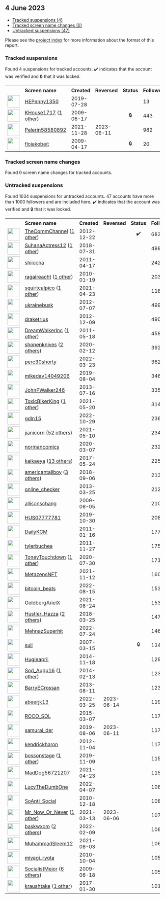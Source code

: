 ##  4 June 2023

* [Tracked suspensions (4)](#tracked-suspensions)
* [Tracked screen name changes (0)](#tracked-screen-name-changes)
* [Untracked suspensions (47)](#untracked-suspensions)

Please see the [project index](https://github.com/travisbrown/twitter-watch) for more information about the format of this report.

### Tracked suspensions

Found 4 suspensions for tracked accounts.
  ✔️ indicates that the account was verified and 🔒 that it was locked.

<table>
    <tr>
        <th></th>
        <th align="left">Screen name</th>
        <th align="left">Created</th>
        <th align="left">Reversed</th>
        <th align="left">Status</th>
        <th align="left">Followers</th>
        <th align="left">Ranking</th></tr>
    </tr>
        <tr>
            <td><a href="https://twitter.com/intent/user?user_id=1155376406697840640">
                <img src="https://pbs.twimg.com/profile_images/1332678032113414145/l1xvi4WF_normal.jpg" width="40px" height="40px" align="center"/></a>
            </td>
            <td>
                <a href="https://twitter.com/HEPenny1350">HEPenny1350</a></td>
            <td>2019-07-28</td>
            <td></td>
            <td align="center"></td>
            <td>13</td>
            <td>43856</td>
        </tr>
        <tr>
            <td><a href="https://twitter.com/intent/user?user_id=48116910">
                <img src="https://pbs.twimg.com/profile_images/1334278975770734596/5RgE0EsQ_normal.jpg" width="40px" height="40px" align="center"/></a>
            </td>
            <td>
                <a href="https://twitter.com/KHouse1717">KHouse1717</a>&nbsp;(<a href="https://api.memory.lol/v1/tw/id/48116910">1 other</a>)&nbsp;</td>
            <td>2009-06-17</td>
            <td></td>
            <td align="center">🔒</td>
            <td>443</td>
            <td>73062</td>
        </tr>
        <tr>
            <td><a href="https://twitter.com/intent/user?user_id=1464796716012605444">
                <img src="https://pbs.twimg.com/profile_images/1569017255207337984/LvBNcFHn_normal.jpg" width="40px" height="40px" align="center"/></a>
            </td>
            <td>
                <a href="https://twitter.com/Pelerin58580892">Pelerin58580892</a></td>
            <td>2021-11-28</td>
            <td>2023-06-11</td>
            <td align="center"></td>
            <td>982</td>
            <td>79638</td>
        </tr>
        <tr>
            <td><a href="https://twitter.com/intent/user?user_id=32461631">
                <img src="https://pbs.twimg.com/profile_images/1555266443209482240/KlP0gN-E_normal.jpg" width="40px" height="40px" align="center"/></a>
            </td>
            <td>
                <a href="https://twitter.com/flojakobeit">flojakobeit</a></td>
            <td>2009-04-17</td>
            <td></td>
            <td align="center">🔒</td>
            <td>20</td>
            <td>95456</td>
        </tr></table>

### Tracked screen name changes

Found 0 screen name changes for tracked accounts.

### Untracked suspensions

Found 1034 suspensions for untracked accounts.
47 accounts have more than 1000 followers and are included here.
  ✔️ indicates that the account was verified and 🔒 that it was locked.

<table>
    <tr>
        <th></th>
        <th align="left">Screen name</th>
        <th align="left">Created</th>
        <th align="left">Reversed</th>
        <th align="left">Status</th>
        <th align="left">Followers</th>
    </tr>
        <tr>
            <td><a href="https://twitter.com/intent/user?user_id=1028949852">
                <img src="https://pbs.twimg.com/profile_images/1552843030478176256/DabFh2l8_normal.jpg" width="40px" height="40px" align="center"/></a>
            </td>
            <td>
                <a href="https://twitter.com/TheCommChannel">TheCommChannel</a>&nbsp;(<a href="https://api.memory.lol/v1/tw/id/1028949852">1 other</a>)&nbsp;</td>
            <td>2012-12-22</td>
            <td></td>
            <td align="center">✔️</td>
            <td>68372</td>
        </tr>
        <tr>
            <td><a href="https://twitter.com/intent/user?user_id=1024192153797283840">
                <img src="https://pbs.twimg.com/profile_images/1460310740108132352/_W23c2-h_normal.jpg" width="40px" height="40px" align="center"/></a>
            </td>
            <td>
                <a href="https://twitter.com/SuhanaActress12">SuhanaActress12</a>&nbsp;(<a href="https://api.memory.lol/v1/tw/id/1024192153797283840">1 other</a>)&nbsp;</td>
            <td>2018-07-31</td>
            <td></td>
            <td align="center"></td>
            <td>49917</td>
        </tr>
        <tr>
            <td><a href="https://twitter.com/intent/user?user_id=283407962">
                <img src="https://pbs.twimg.com/profile_images/1589461782934192128/xN0flob7_normal.jpg" width="40px" height="40px" align="center"/></a>
            </td>
            <td>
                <a href="https://twitter.com/shiiocha">shiiocha</a></td>
            <td>2011-04-17</td>
            <td></td>
            <td align="center"></td>
            <td>24296</td>
        </tr>
        <tr>
            <td><a href="https://twitter.com/intent/user?user_id=106474947">
                <img src="https://pbs.twimg.com/profile_images/1510070998237917191/KwPwS8Mw_normal.jpg" width="40px" height="40px" align="center"/></a>
            </td>
            <td>
                <a href="https://twitter.com/ragaireacht">ragaireacht</a>&nbsp;(<a href="https://api.memory.lol/v1/tw/id/106474947">1 other</a>)&nbsp;</td>
            <td>2010-01-19</td>
            <td></td>
            <td align="center"></td>
            <td>20368</td>
        </tr>
        <tr>
            <td><a href="https://twitter.com/intent/user?user_id=1385660007606222857">
                <img src="https://pbs.twimg.com/profile_images/1586927723066585098/c20Em8bY_normal.jpg" width="40px" height="40px" align="center"/></a>
            </td>
            <td>
                <a href="https://twitter.com/squirtcalpico">squirtcalpico</a>&nbsp;(<a href="https://api.memory.lol/v1/tw/id/1385660007606222857">1 other</a>)&nbsp;</td>
            <td>2021-04-23</td>
            <td></td>
            <td align="center"></td>
            <td>11852</td>
        </tr>
        <tr>
            <td><a href="https://twitter.com/intent/user?user_id=629171135">
                <img src="https://pbs.twimg.com/profile_images/522665916954210305/APPikJ9z_normal.png" width="40px" height="40px" align="center"/></a>
            </td>
            <td>
                <a href="https://twitter.com/ukrainebusk">ukrainebusk</a></td>
            <td>2012-07-07</td>
            <td></td>
            <td align="center"></td>
            <td>4993</td>
        </tr>
        <tr>
            <td><a href="https://twitter.com/intent/user?user_id=999936762">
                <img src="https://pbs.twimg.com/profile_images/1587316414712774656/d1EvDQGg_normal.jpg" width="40px" height="40px" align="center"/></a>
            </td>
            <td>
                <a href="https://twitter.com/draketrius">draketrius</a></td>
            <td>2012-12-09</td>
            <td></td>
            <td align="center"></td>
            <td>4905</td>
        </tr>
        <tr>
            <td><a href="https://twitter.com/intent/user?user_id=301016698">
                <img src="https://pbs.twimg.com/profile_images/3031212274/7a9966043b9a6cdc306e02d14e4378d3_normal.png" width="40px" height="40px" align="center"/></a>
            </td>
            <td>
                <a href="https://twitter.com/DreamWalkerInc">DreamWalkerInc</a>&nbsp;(<a href="https://api.memory.lol/v1/tw/id/301016698">1 other</a>)&nbsp;</td>
            <td>2011-05-18</td>
            <td></td>
            <td align="center"></td>
            <td>4589</td>
        </tr>
        <tr>
            <td><a href="https://twitter.com/intent/user?user_id=1227634762874900480">
                <img src="https://pbs.twimg.com/profile_images/1596861207675224065/xoKmosmg_normal.jpg" width="40px" height="40px" align="center"/></a>
            </td>
            <td>
                <a href="https://twitter.com/shonenknives">shonenknives</a>&nbsp;(<a href="https://api.memory.lol/v1/tw/id/1227634762874900480">2 others</a>)&nbsp;</td>
            <td>2020-02-12</td>
            <td></td>
            <td align="center"></td>
            <td>3925</td>
        </tr>
        <tr>
            <td><a href="https://twitter.com/intent/user?user_id=1506720450352668678">
                <img src="https://pbs.twimg.com/profile_images/1506722329795211272/V4N-a9mQ_normal.jpg" width="40px" height="40px" align="center"/></a>
            </td>
            <td>
                <a href="https://twitter.com/perc30shorty">perc30shorty</a></td>
            <td>2022-03-23</td>
            <td></td>
            <td align="center"></td>
            <td>3626</td>
        </tr>
        <tr>
            <td><a href="https://twitter.com/intent/user?user_id=1158082255022989312">
                <img src="https://pbs.twimg.com/profile_images/1208523122585952256/nrbNnyr__normal.jpg" width="40px" height="40px" align="center"/></a>
            </td>
            <td>
                <a href="https://twitter.com/mikedav14049206">mikedav14049206</a></td>
            <td>2019-08-04</td>
            <td></td>
            <td align="center"></td>
            <td>3462</td>
        </tr>
        <tr>
            <td><a href="https://twitter.com/intent/user?user_id=1598371352">
                <img src="https://pbs.twimg.com/profile_images/1436074545946013704/ka-LXVUn_normal.jpg" width="40px" height="40px" align="center"/></a>
            </td>
            <td>
                <a href="https://twitter.com/JohnPWalker246">JohnPWalker246</a></td>
            <td>2013-07-16</td>
            <td></td>
            <td align="center"></td>
            <td>3359</td>
        </tr>
        <tr>
            <td><a href="https://twitter.com/intent/user?user_id=1395330432250568704">
                <img src="https://pbs.twimg.com/profile_images/1573915784056918016/cJASYcqH_normal.jpg" width="40px" height="40px" align="center"/></a>
            </td>
            <td>
                <a href="https://twitter.com/ToxicBikerKing">ToxicBikerKing</a>&nbsp;(<a href="https://api.memory.lol/v1/tw/id/1395330432250568704">1 other</a>)&nbsp;</td>
            <td>2021-05-20</td>
            <td></td>
            <td align="center"></td>
            <td>3144</td>
        </tr>
        <tr>
            <td><a href="https://twitter.com/intent/user?user_id=1586332049140490240">
                <img src="https://pbs.twimg.com/profile_images/1586333417985216520/NuVGYRk3_normal.jpg" width="40px" height="40px" align="center"/></a>
            </td>
            <td>
                <a href="https://twitter.com/gdln15">gdln15</a></td>
            <td>2022-10-29</td>
            <td></td>
            <td align="center"></td>
            <td>2365</td>
        </tr>
        <tr>
            <td><a href="https://twitter.com/intent/user?user_id=1391805782564380672">
                <img src="https://pbs.twimg.com/profile_images/1596745323606511616/lzQZbqWO_normal.jpg" width="40px" height="40px" align="center"/></a>
            </td>
            <td>
                <a href="https://twitter.com/jianicorn">jianicorn</a>&nbsp;(<a href="https://api.memory.lol/v1/tw/id/1391805782564380672">52 others</a>)&nbsp;</td>
            <td>2021-05-10</td>
            <td></td>
            <td align="center"></td>
            <td>2345</td>
        </tr>
        <tr>
            <td><a href="https://twitter.com/intent/user?user_id=1236111006864216064">
                <img src="https://pbs.twimg.com/profile_images/1590703919264571393/2p6MdW1g_normal.jpg" width="40px" height="40px" align="center"/></a>
            </td>
            <td>
                <a href="https://twitter.com/normancomics">normancomics</a></td>
            <td>2020-03-07</td>
            <td></td>
            <td align="center"></td>
            <td>2321</td>
        </tr>
        <tr>
            <td><a href="https://twitter.com/intent/user?user_id=867416906168487936">
                <img src="https://pbs.twimg.com/profile_images/1583426273451311105/79iX4KnW_normal.jpg" width="40px" height="40px" align="center"/></a>
            </td>
            <td>
                <a href="https://twitter.com/kaikaeya">kaikaeya</a>&nbsp;(<a href="https://api.memory.lol/v1/tw/id/867416906168487936">13 others</a>)&nbsp;</td>
            <td>2017-05-24</td>
            <td></td>
            <td align="center"></td>
            <td>2252</td>
        </tr>
        <tr>
            <td><a href="https://twitter.com/intent/user?user_id=1037836863350796289">
                <img src="https://pbs.twimg.com/profile_images/1360729167046840320/MyM5B_Ck_normal.jpg" width="40px" height="40px" align="center"/></a>
            </td>
            <td>
                <a href="https://twitter.com/americantallboy">americantallboy</a>&nbsp;(<a href="https://api.memory.lol/v1/tw/id/1037836863350796289">3 others</a>)&nbsp;</td>
            <td>2018-09-06</td>
            <td></td>
            <td align="center"></td>
            <td>2136</td>
        </tr>
        <tr>
            <td><a href="https://twitter.com/intent/user?user_id=1297067036">
                <img src="https://pbs.twimg.com/profile_images/378800000537355951/d71c46716564b356d11859675f9fb631_normal.png" width="40px" height="40px" align="center"/></a>
            </td>
            <td>
                <a href="https://twitter.com/online_checker">online_checker</a></td>
            <td>2013-03-25</td>
            <td></td>
            <td align="center"></td>
            <td>2121</td>
        </tr>
        <tr>
            <td><a href="https://twitter.com/intent/user?user_id=44944343">
                <img src="https://pbs.twimg.com/profile_images/1199050851886628865/p92BJHoh_normal.jpg" width="40px" height="40px" align="center"/></a>
            </td>
            <td>
                <a href="https://twitter.com/allisonschang">allisonschang</a></td>
            <td>2009-06-05</td>
            <td></td>
            <td align="center"></td>
            <td>2103</td>
        </tr>
        <tr>
            <td><a href="https://twitter.com/intent/user?user_id=1189639002871255040">
                <img src="https://pbs.twimg.com/profile_images/1189639501494272002/8mSpgzOc_normal.jpg" width="40px" height="40px" align="center"/></a>
            </td>
            <td>
                <a href="https://twitter.com/HUS07777781">HUS07777781</a></td>
            <td>2019-10-30</td>
            <td></td>
            <td align="center"></td>
            <td>2084</td>
        </tr>
        <tr>
            <td><a href="https://twitter.com/intent/user?user_id=238958500">
                <img src="https://pbs.twimg.com/profile_images/2328872051/an8qbdw4p6vys704rtp8_normal.jpeg" width="40px" height="40px" align="center"/></a>
            </td>
            <td>
                <a href="https://twitter.com/DailyKCM">DailyKCM</a></td>
            <td>2011-01-16</td>
            <td></td>
            <td align="center"></td>
            <td>1779</td>
        </tr>
        <tr>
            <td><a href="https://twitter.com/intent/user?user_id=422297024">
                <img src="https://pbs.twimg.com/profile_images/1588529282220949514/laYKs6sM_normal.jpg" width="40px" height="40px" align="center"/></a>
            </td>
            <td>
                <a href="https://twitter.com/tylerbuchea">tylerbuchea</a></td>
            <td>2011-11-27</td>
            <td></td>
            <td align="center"></td>
            <td>1758</td>
        </tr>
        <tr>
            <td><a href="https://twitter.com/intent/user?user_id=1288837544277311488">
                <img src="https://pbs.twimg.com/profile_images/1598084093194928128/aUra-G4y_normal.jpg" width="40px" height="40px" align="center"/></a>
            </td>
            <td>
                <a href="https://twitter.com/ToneyTouchdown">ToneyTouchdown</a>&nbsp;(<a href="https://api.memory.lol/v1/tw/id/1288837544277311488">1 other</a>)&nbsp;</td>
            <td>2020-07-30</td>
            <td></td>
            <td align="center"></td>
            <td>1710</td>
        </tr>
        <tr>
            <td><a href="https://twitter.com/intent/user?user_id=1459022874119786496">
                <img src="https://pbs.twimg.com/profile_images/1539290816581193729/cE__KoBX_normal.jpg" width="40px" height="40px" align="center"/></a>
            </td>
            <td>
                <a href="https://twitter.com/MetazensNFT">MetazensNFT</a></td>
            <td>2021-11-12</td>
            <td></td>
            <td align="center"></td>
            <td>1604</td>
        </tr>
        <tr>
            <td><a href="https://twitter.com/intent/user?user_id=1559181876635570178">
                <img src="https://pbs.twimg.com/profile_images/1559192240282542080/VhhNadEm_normal.jpg" width="40px" height="40px" align="center"/></a>
            </td>
            <td>
                <a href="https://twitter.com/bitcoin_beats">bitcoin_beats</a></td>
            <td>2022-08-15</td>
            <td></td>
            <td align="center"></td>
            <td>1537</td>
        </tr>
        <tr>
            <td><a href="https://twitter.com/intent/user?user_id=1430189811994959882">
                <img src="https://pbs.twimg.com/profile_images/1480287987816669186/zG8xFY4G_normal.jpg" width="40px" height="40px" align="center"/></a>
            </td>
            <td>
                <a href="https://twitter.com/GoldbergArielX">GoldbergArielX</a></td>
            <td>2021-08-24</td>
            <td></td>
            <td align="center"></td>
            <td>1532</td>
        </tr>
        <tr>
            <td><a href="https://twitter.com/intent/user?user_id=977907624900530177">
                <img src="https://pbs.twimg.com/profile_images/1594354226016174081/c_eJNc8L_normal.jpg" width="40px" height="40px" align="center"/></a>
            </td>
            <td>
                <a href="https://twitter.com/Hustler_Hazza">Hustler_Hazza</a>&nbsp;(<a href="https://api.memory.lol/v1/tw/id/977907624900530177">2 others</a>)&nbsp;</td>
            <td>2018-03-25</td>
            <td></td>
            <td align="center"></td>
            <td>1471</td>
        </tr>
        <tr>
            <td><a href="https://twitter.com/intent/user?user_id=1551273761227300864">
                <img src="https://pbs.twimg.com/profile_images/1552549059231158274/3TQ4oYi1_normal.jpg" width="40px" height="40px" align="center"/></a>
            </td>
            <td>
                <a href="https://twitter.com/MehnazSuperhit">MehnazSuperhit</a></td>
            <td>2022-07-24</td>
            <td></td>
            <td align="center"></td>
            <td>1461</td>
        </tr>
        <tr>
            <td><a href="https://twitter.com/intent/user?user_id=1202561">
                <img src="https://pbs.twimg.com/profile_images/1555595981173002241/Ju4zMQDf_normal.jpg" width="40px" height="40px" align="center"/></a>
            </td>
            <td>
                <a href="https://twitter.com/sull">sull</a></td>
            <td>2007-03-15</td>
            <td></td>
            <td align="center">🔒</td>
            <td>1343</td>
        </tr>
        <tr>
            <td><a href="https://twitter.com/intent/user?user_id=2903890682">
                <img src="https://pbs.twimg.com/profile_images/1220380043110645765/VJLpT_uo_normal.jpg" width="40px" height="40px" align="center"/></a>
            </td>
            <td>
                <a href="https://twitter.com/Hugieapril">Hugieapril</a></td>
            <td>2014-11-18</td>
            <td></td>
            <td align="center"></td>
            <td>1295</td>
        </tr>
        <tr>
            <td><a href="https://twitter.com/intent/user?user_id=2341417978">
                <img src="https://pbs.twimg.com/profile_images/1592262745583386626/YQ7E5CYx_normal.jpg" width="40px" height="40px" align="center"/></a>
            </td>
            <td>
                <a href="https://twitter.com/Sod_Augu16">Sod_Augu16</a>&nbsp;(<a href="https://api.memory.lol/v1/tw/id/2341417978">1 other</a>)&nbsp;</td>
            <td>2014-02-13</td>
            <td></td>
            <td align="center"></td>
            <td>1233</td>
        </tr>
        <tr>
            <td><a href="https://twitter.com/intent/user?user_id=1663419708">
                <img src="https://pbs.twimg.com/profile_images/1460017076953882625/bBeuroEC_normal.jpg" width="40px" height="40px" align="center"/></a>
            </td>
            <td>
                <a href="https://twitter.com/BarryECrossan">BarryECrossan</a></td>
            <td>2013-08-11</td>
            <td></td>
            <td align="center"></td>
            <td>1231</td>
        </tr>
        <tr>
            <td><a href="https://twitter.com/intent/user?user_id=1507455717195890689">
                <img src="https://pbs.twimg.com/profile_images/1578220305687904258/n55mlmNt_normal.jpg" width="40px" height="40px" align="center"/></a>
            </td>
            <td>
                <a href="https://twitter.com/abeerjk13">abeerjk13</a></td>
            <td>2022-03-25</td>
            <td>2023-06-14</td>
            <td align="center"></td>
            <td>1193</td>
        </tr>
        <tr>
            <td><a href="https://twitter.com/intent/user?user_id=3077544395">
                <img src="https://pbs.twimg.com/profile_images/1595402701239615488/PYyiCko4_normal.jpg" width="40px" height="40px" align="center"/></a>
            </td>
            <td>
                <a href="https://twitter.com/ROCO_SOL">ROCO_SOL</a></td>
            <td>2015-03-07</td>
            <td></td>
            <td align="center"></td>
            <td>1179</td>
        </tr>
        <tr>
            <td><a href="https://twitter.com/intent/user?user_id=1158834642373566470">
                <img src="https://pbs.twimg.com/profile_images/1158842141696770048/KxFD80JA_normal.jpg" width="40px" height="40px" align="center"/></a>
            </td>
            <td>
                <a href="https://twitter.com/samurai_der">samurai_der</a></td>
            <td>2019-08-06</td>
            <td>2023-06-11</td>
            <td align="center"></td>
            <td>1178</td>
        </tr>
        <tr>
            <td><a href="https://twitter.com/intent/user?user_id=925328600">
                <img src="https://pbs.twimg.com/profile_images/800400920144187392/hzvIAyYX_normal.jpg" width="40px" height="40px" align="center"/></a>
            </td>
            <td>
                <a href="https://twitter.com/kendrickharon">kendrickharon</a></td>
            <td>2012-11-04</td>
            <td></td>
            <td align="center"></td>
            <td>1174</td>
        </tr>
        <tr>
            <td><a href="https://twitter.com/intent/user?user_id=1193247318696497158">
                <img src="https://pbs.twimg.com/profile_images/1593676911565234176/m3ut25Uo_normal.jpg" width="40px" height="40px" align="center"/></a>
            </td>
            <td>
                <a href="https://twitter.com/bossonstage">bossonstage</a>&nbsp;(<a href="https://api.memory.lol/v1/tw/id/1193247318696497158">1 other</a>)&nbsp;</td>
            <td>2019-11-09</td>
            <td></td>
            <td align="center"></td>
            <td>1152</td>
        </tr>
        <tr>
            <td><a href="https://twitter.com/intent/user?user_id=1385636000152657925">
                <img src="https://pbs.twimg.com/profile_images/1386079602783703041/bjVd6UPl_normal.jpg" width="40px" height="40px" align="center"/></a>
            </td>
            <td>
                <a href="https://twitter.com/MadDog56721207">MadDog56721207</a></td>
            <td>2021-04-23</td>
            <td></td>
            <td align="center"></td>
            <td>1152</td>
        </tr>
        <tr>
            <td><a href="https://twitter.com/intent/user?user_id=1511972576834244609">
                <img src="https://pbs.twimg.com/profile_images/1576867634934697985/BulijIo3_normal.jpg" width="40px" height="40px" align="center"/></a>
            </td>
            <td>
                <a href="https://twitter.com/LucyTheDumbOne">LucyTheDumbOne</a></td>
            <td>2022-04-07</td>
            <td></td>
            <td align="center"></td>
            <td>1085</td>
        </tr>
        <tr>
            <td><a href="https://twitter.com/intent/user?user_id=228158883">
                <img src="https://pbs.twimg.com/profile_images/556937219265409024/eVvW3JEW_normal.jpeg" width="40px" height="40px" align="center"/></a>
            </td>
            <td>
                <a href="https://twitter.com/SoAnti_Social">SoAnti_Social</a></td>
            <td>2010-12-18</td>
            <td></td>
            <td align="center"></td>
            <td>1081</td>
        </tr>
        <tr>
            <td><a href="https://twitter.com/intent/user?user_id=1370680237781098498">
                <img src="https://pbs.twimg.com/profile_images/1370680998694952962/6cxmvWPG_normal.jpg" width="40px" height="40px" align="center"/></a>
            </td>
            <td>
                <a href="https://twitter.com/Mr_Now_Or_Never">Mr_Now_Or_Never</a>&nbsp;(<a href="https://api.memory.lol/v1/tw/id/1370680237781098498">1 other</a>)&nbsp;</td>
            <td>2021-03-13</td>
            <td>2023-06-06</td>
            <td align="center"></td>
            <td>1077</td>
        </tr>
        <tr>
            <td><a href="https://twitter.com/intent/user?user_id=1491301658349162500">
                <img src="https://pbs.twimg.com/profile_images/1595432305786441729/Rzlj1219_normal.jpg" width="40px" height="40px" align="center"/></a>
            </td>
            <td>
                <a href="https://twitter.com/baskwxom">baskwxom</a>&nbsp;(<a href="https://api.memory.lol/v1/tw/id/1491301658349162500">2 others</a>)&nbsp;</td>
            <td>2022-02-09</td>
            <td></td>
            <td align="center"></td>
            <td>1065</td>
        </tr>
        <tr>
            <td><a href="https://twitter.com/intent/user?user_id=1422535617515335686">
                <img src="https://pbs.twimg.com/profile_images/1586713253303967747/6_6PD8BA_normal.jpg" width="40px" height="40px" align="center"/></a>
            </td>
            <td>
                <a href="https://twitter.com/MuhammadSleem12">MuhammadSleem12</a></td>
            <td>2021-08-03</td>
            <td></td>
            <td align="center"></td>
            <td>1060</td>
        </tr>
        <tr>
            <td><a href="https://twitter.com/intent/user?user_id=198382392">
                <img src="https://pbs.twimg.com/profile_images/1581926125952901120/O32IrVlj_normal.jpg" width="40px" height="40px" align="center"/></a>
            </td>
            <td>
                <a href="https://twitter.com/miyagi_ryota">miyagi_ryota</a></td>
            <td>2010-10-04</td>
            <td></td>
            <td align="center"></td>
            <td>1058</td>
        </tr>
        <tr>
            <td><a href="https://twitter.com/intent/user?user_id=48266391">
                <img src="https://pbs.twimg.com/profile_images/1568418202882818048/BSb5uUwj_normal.jpg" width="40px" height="40px" align="center"/></a>
            </td>
            <td>
                <a href="https://twitter.com/SocialistMejor">SocialistMejor</a>&nbsp;(<a href="https://api.memory.lol/v1/tw/id/48266391">6 others</a>)&nbsp;</td>
            <td>2009-06-18</td>
            <td></td>
            <td align="center"></td>
            <td>1051</td>
        </tr>
        <tr>
            <td><a href="https://twitter.com/intent/user?user_id=826125881483657220">
                <img src="https://pbs.twimg.com/profile_images/1572074679191408640/_zsFpl9R_normal.jpg" width="40px" height="40px" align="center"/></a>
            </td>
            <td>
                <a href="https://twitter.com/kraushtake">kraushtake</a>&nbsp;(<a href="https://api.memory.lol/v1/tw/id/826125881483657220">1 other</a>)&nbsp;</td>
            <td>2017-01-30</td>
            <td></td>
            <td align="center"></td>
            <td>1016</td>
        </tr></table>
